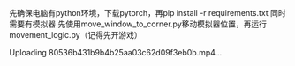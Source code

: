 先确保电脑有python环境，下载pytorch，再pip install -r requirements.txt
同时需要有模拟器
先使用move_window_to_corner.py移动模拟器位置，再运行movement_logic.py（记得先开游戏）


Uploading 80536b431b9b4b25aa03c62d09f3eb0b.mp4…

